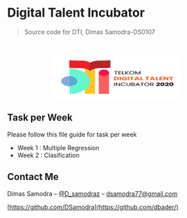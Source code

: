 # Digital Talent Incubator
> Source code for DTI, Dimas Samodra-DS0107

<br />
<p align="center">
  <a href="https://github.com/othneildrew/Best-README-Template">
    <img src="header.PNG" alt="Logo" width="300" height="100">
  </a>
</p>

## Task per Week

Please follow this file guide for task per week
- Week 1 : Multiple Regression
- Week 2 : Clasification

## Contact Me

Dimas Samodra – [@D_samodraz](https://twitter.com/dbader_org) – dsamodra77@gmail.com


[https://github.com/DSamodra](https://github.com/dbader/)


